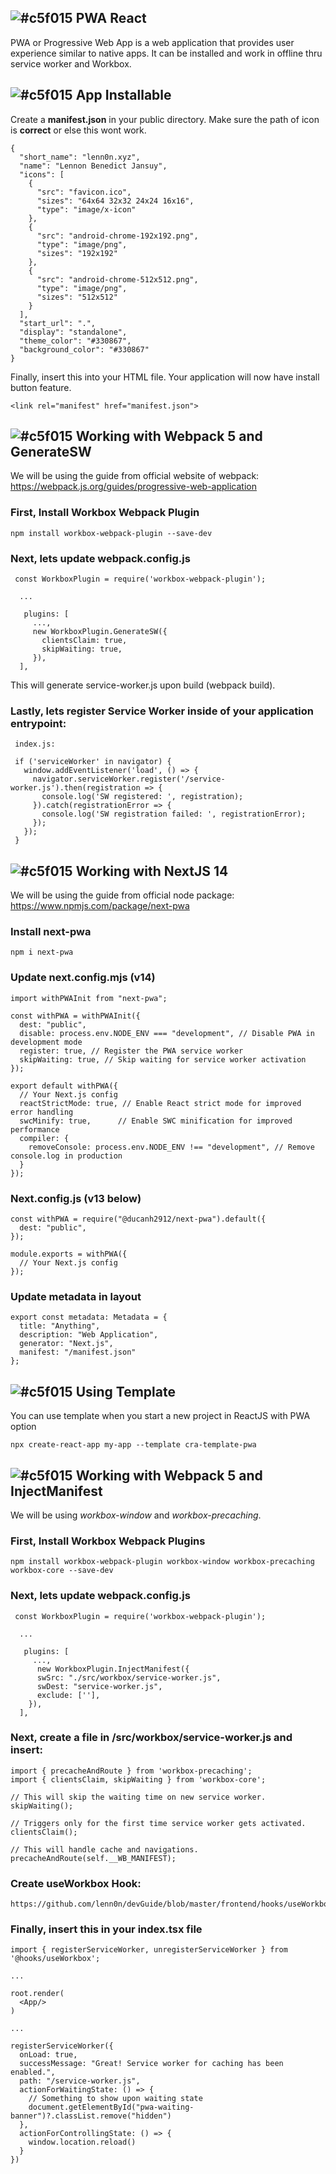 ## ![#c5f015](https://placehold.co/15x15/c5f015/c5f015.png) PWA React
PWA or Progressive Web App is a web application that provides user experience similar to native apps. It can be installed and work in offline thru service worker and Workbox.

## ![#c5f015](https://placehold.co/15x15/c5f015/c5f015.png) App Installable
Create a **manifest.json** in your public directory. Make sure the path of icon is **correct** or else this wont work.

    {
      "short_name": "lenn0n.xyz",
      "name": "Lennon Benedict Jansuy",
      "icons": [
        {
          "src": "favicon.ico",
          "sizes": "64x64 32x32 24x24 16x16",
          "type": "image/x-icon"
        },
        {
          "src": "android-chrome-192x192.png",
          "type": "image/png",
          "sizes": "192x192"
        },
        {
          "src": "android-chrome-512x512.png",
          "type": "image/png",
          "sizes": "512x512"
        }
      ],
      "start_url": ".",
      "display": "standalone",
      "theme_color": "#330867",
      "background_color": "#330867"
    }

Finally, insert this into your HTML file. Your application will now have install button feature.

    <link rel="manifest" href="manifest.json">

## ![#c5f015](https://placehold.co/15x15/c5f015/c5f015.png) Working with Webpack 5 and GenerateSW
We will be using the guide from official website of webpack: https://webpack.js.org/guides/progressive-web-application

### First, Install Workbox Webpack Plugin

    npm install workbox-webpack-plugin --save-dev

### Next, lets update webpack.config.js

     const WorkboxPlugin = require('workbox-webpack-plugin');
     
      ...
      
       plugins: [
         ...,
         new WorkboxPlugin.GenerateSW({
           clientsClaim: true,
           skipWaiting: true,
         }),
      ],

This will generate service-worker.js upon build (webpack build).

### Lastly, lets register Service Worker inside of your application entrypoint:
     index.js:
     
     if ('serviceWorker' in navigator) {
       window.addEventListener('load', () => {
         navigator.serviceWorker.register('/service-worker.js').then(registration => {
           console.log('SW registered: ', registration);
         }).catch(registrationError => {
           console.log('SW registration failed: ', registrationError);
         });
       });
     }



## ![#c5f015](https://placehold.co/15x15/c5f015/c5f015.png) Working with NextJS 14
We will be using the guide from official node package: https://www.npmjs.com/package/next-pwa

### Install next-pwa

    npm i next-pwa

### Update next.config.mjs (v14)

    import withPWAInit from "next-pwa";
    
    const withPWA = withPWAInit({
      dest: "public",
      disable: process.env.NODE_ENV === "development", // Disable PWA in development mode
      register: true, // Register the PWA service worker
      skipWaiting: true, // Skip waiting for service worker activation
    });
    
    export default withPWA({
      // Your Next.js config
      reactStrictMode: true, // Enable React strict mode for improved error handling
      swcMinify: true,      // Enable SWC minification for improved performance
      compiler: {
        removeConsole: process.env.NODE_ENV !== "development", // Remove console.log in production
      }
    });

### Next.config.js (v13 below)

    const withPWA = require("@ducanh2912/next-pwa").default({
      dest: "public",
    });
    
    module.exports = withPWA({
      // Your Next.js config
    });

### Update metadata in layout

    export const metadata: Metadata = {
      title: "Anything",
      description: "Web Application",
      generator: "Next.js",
      manifest: "/manifest.json"
    };

## ![#c5f015](https://placehold.co/15x15/c5f015/c5f015.png) Using Template
You can use template when you start a new project in ReactJS with PWA option

    npx create-react-app my-app --template cra-template-pwa


## ![#c5f015](https://placehold.co/15x15/c5f015/c5f015.png) Working with Webpack 5 and InjectManifest
We will be using *workbox-window* and *workbox-precaching*.

### First, Install Workbox Webpack Plugins
    npm install workbox-webpack-plugin workbox-window workbox-precaching workbox-core --save-dev


### Next, lets update webpack.config.js

     const WorkboxPlugin = require('workbox-webpack-plugin');
     
      ...
      
       plugins: [
         ...,
          new WorkboxPlugin.InjectManifest({
          swSrc: "./src/workbox/service-worker.js",
          swDest: "service-worker.js",
          exclude: [''],
        }),
      ],

### Next, create a file in /src/workbox/service-worker.js and insert:

    import { precacheAndRoute } from 'workbox-precaching';
    import { clientsClaim, skipWaiting } from 'workbox-core';
    
    // This will skip the waiting time on new service worker.
    skipWaiting();
    
    // Triggers only for the first time service worker gets activated.
    clientsClaim();
    
    // This will handle cache and navigations.
    precacheAndRoute(self.__WB_MANIFEST);


### Create useWorkbox Hook:

    https://github.com/lenn0n/devGuide/blob/master/frontend/hooks/useWorkbox/useWorkbox.ts

### Finally, insert this in your index.tsx file

    import { registerServiceWorker, unregisterServiceWorker } from '@hooks/useWorkbox';
    
    ...
    
    root.render(
      <App/>
    )
    
    ...
    
    registerServiceWorker({
      onLoad: true,
      successMessage: "Great! Service worker for caching has been enabled.",
      path: "/service-worker.js",
      actionForWaitingState: () => {
        // Something to show upon waiting state
        document.getElementById("pwa-waiting-banner")?.classList.remove("hidden")
      },
      actionForControllingState: () => { 
        window.location.reload()
      }
    })
